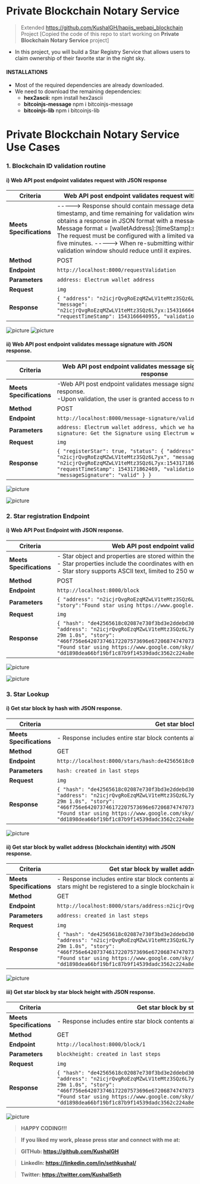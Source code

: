 # Private Blockchain Notary Service

> Extended https://github.com/KushalGH/hapijs_webapi_blockchain Project [Copied the code of this repo to start working on **Private Blockchain Notary Service** project]

- In this project, you will build a Star Registry Service that allows users to claim ownership of their favorite star in the night sky.

#### INSTALLATIONS

- Most of the required dependencies are already downloaded.
- We need to download the remaining dependencies:
    - **hex2ascii:** npm install hex2ascii
    - **bitcoinjs-message** npm i bitcoinjs-message
    - **bitcoinjs-lib** npm i bitcoinjs-lib
 
# Private Blockchain Notary Service Use Cases

### 1. Blockchain ID validation routine

#### i) Web API post endpoint validates request with JSON response 

Criteria | Web API post endpoint validates request with JSON response. 
------------ | -------------
**Meets Specifications** | -----> Response should contain message details, request timestamp, and time remaining for validation window. -----> User obtains a response in JSON format with a message to sign. -----> Message format = [walletAddress]:[timeStamp]:starRegistry -----> The request must be configured with a limited validation window of five minutes. -----> When re-submitting within validation window, validation window should reduce until it expires. 
**Method** | POST
**Endpoint** | ```http://localhost:8000/requestValidation```
**Parameters** | ```address: Electrum wallet address``` 
**Request** | ```img```
**Response** | ```{ "address": "n2icjrQvgRoEzqMZwLV1teMtz3SQz6L7yx",     "message": "n2icjrQvgRoEzqMZwLV1teMtz3SQz6L7yx:1543166640955:starRegistry",     "requestTimeStamp": 1543166640955, "validationWindow": 300}```

![picture](imgages/001_requestValidation.png)
![picture](imgages/002_electrum_test_wallet.png)

#### ii) Web API post endpoint validates message signature with JSON response. 

Criteria | Web API post endpoint validates message signature with JSON response
------------ | -------------
**Meets Specifications** | -Web API post endpoint validates message signature with JSON response. <br /> -Upon validation, the user is granted access to register a single star.
**Method** | POST
**Endpoint** | ```http://localhost:8000/message-signature/validate```
**Parameters** | ```address: Electrum wallet address, which we have used above  signature: Get the Signature using Electrum walet``` 
**Request** | ```img```
**Response** | ```{ "registerStar": true, "status": { "address": "n2icjrQvgRoEzqMZwLV1teMtz3SQz6L7yx", "message":  "n2icjrQvgRoEzqMZwLV1teMtz3SQz6L7yx:1543171862469:starRegistry", "requestTimeStamp": 1543171862469, "validationWindow": 200, "messageSignature": "valid" } }```


![picture](imgages/003_message_sign.png)

![picture](imgages/004_electrum_testnet.png)

### 2. Star registration Endpoint

#### i) Web API Post Endpoint with JSON response.
Criteria | Web API post endpoint validates message signature with JSON response
------------ | -------------
**Meets Specifications** | - Star object and properties are stored within the body of the block. <br /> - Star properties include the coordinates with encoded story. <br /> - Star story supports ASCII text, limited to 250 words (500 bytes), and hex encoded.
**Method** | POST
**Endpoint** | ```http://localhost:8000/block```
**Parameters** | ```{ "address": "n2icjrQvgRoEzqMZwLV1teMtz3SQz6L7yx", "star": { "dec":"-26° 29' 24.9", "ra":"16h 29m 1.0s", "story":"Found star using https://www.google.com/sky/" } }``` 
**Request** | ```img```
**Response** | ```{ "hash": "de42565618c02087e730f3bd3e2ddebd302171cdee718eaa355b606f2a89da69", "height": 1, "body": { "address": "n2icjrQvgRoEzqMZwLV1teMtz3SQz6L7yx", "star": {            "dec": "-26° 29' 24.9", "ra": "16h 29m 1.0s", "story": "466f756e642073746172207573696e672068747470733a2f2f7777772e676f6f676c652e636f6d2f736b792f","storyDecoded": "Found star using https://www.google.com/sky/" } }, "time": "1543171993", "previousBlockHash": "dd1898dea66bf19bf1c87b9f14539dadc3562c224a8ec8308329be386f9f0bd5" }```


![picture](imgages/004_electrum_testnet.png)

![picture](imgages/005_star_creation.png)

### 3. Star Lookup

#### i) Get star block by hash with JSON response.
Criteria | Get star block by hash with JSON response
------------ | -------------
**Meets Specifications** | - Response includes entire star block contents along with the addition of star story decoded to ascii.
**Method** | GET
**Endpoint** | ```http://localhost:8000/stars/hash:de42565618c02087e730f3bd3e2ddebd302171cdee718eaa355b606f2a89da69```
**Parameters** | ```hash: created in last steps``` 
**Request** | ```img```
**Response** | ```{ "hash": "de42565618c02087e730f3bd3e2ddebd302171cdee718eaa355b606f2a89da69", "height": 1, "body": { "address": "n2icjrQvgRoEzqMZwLV1teMtz3SQz6L7yx", "star": {            "dec": "-26° 29' 24.9", "ra": "16h 29m 1.0s", "story": "466f756e642073746172207573696e672068747470733a2f2f7777772e676f6f676c652e636f6d2f736b792f","storyDecoded": "Found star using https://www.google.com/sky/" } }, "time": "1543171993", "previousBlockHash": "dd1898dea66bf19bf1c87b9f14539dadc3562c224a8ec8308329be386f9f0bd5" }```

![picture](images/006_hash.png)

#### ii) Get star block by wallet address (blockchain identity) with JSON response.
Criteria | Get star block by wallet address (blockchain identity) with JSON response.
------------ | -------------
**Meets Specifications** | - Response includes entire star block contents along with the addition of star story decoded to ascii. - Multiple stars might be registered to a single blockchain identity. 
**Method** | GET
**Endpoint** | ```http://localhost:8000/stars/address:n2icjrQvgRoEzqMZwLV1teMtz3SQz6L7yx```
**Parameters** | ```address: created in last steps``` 
**Request** | ```img```
**Response** | ```{ "hash": "de42565618c02087e730f3bd3e2ddebd302171cdee718eaa355b606f2a89da69", "height": 1, "body": { "address": "n2icjrQvgRoEzqMZwLV1teMtz3SQz6L7yx", "star": {            "dec": "-26° 29' 24.9", "ra": "16h 29m 1.0s", "story": "466f756e642073746172207573696e672068747470733a2f2f7777772e676f6f676c652e636f6d2f736b792f","storyDecoded": "Found star using https://www.google.com/sky/" } }, "time": "1543171993", "previousBlockHash": "dd1898dea66bf19bf1c87b9f14539dadc3562c224a8ec8308329be386f9f0bd5" }```

![picture](images/007_address.png)

#### iii) Get star block by star block height with JSON response.
Criteria | Get star block by star block height with JSON response.
------------ | -------------
**Meets Specifications** | - Response includes entire star block contents along with the addition of star story decoded to ascii.
**Method** | GET
**Endpoint** | ```http://localhost:8000/block/1```
**Parameters** | ```blockheight: created in last steps``` 
**Request** | ```img```
**Response** | ```{ "hash": "de42565618c02087e730f3bd3e2ddebd302171cdee718eaa355b606f2a89da69", "height": 1, "body": { "address": "n2icjrQvgRoEzqMZwLV1teMtz3SQz6L7yx", "star": {            "dec": "-26° 29' 24.9", "ra": "16h 29m 1.0s", "story": "466f756e642073746172207573696e672068747470733a2f2f7777772e676f6f676c652e636f6d2f736b792f","storyDecoded": "Found star using https://www.google.com/sky/" } }, "time": "1543171993", "previousBlockHash": "dd1898dea66bf19bf1c87b9f14539dadc3562c224a8ec8308329be386f9f0bd5" }```


![picture](images/007_address.png)

> **HAPPY CODING!!!** 

> **If you liked my work, please press star and connect with me at:** 

> **GITHub: https://github.com/KushalGH** 

> **LinkedIn: https://linkedin.com/in/sethkushal/**

> **Twitter: https://twitter.com/KushalSeth**




